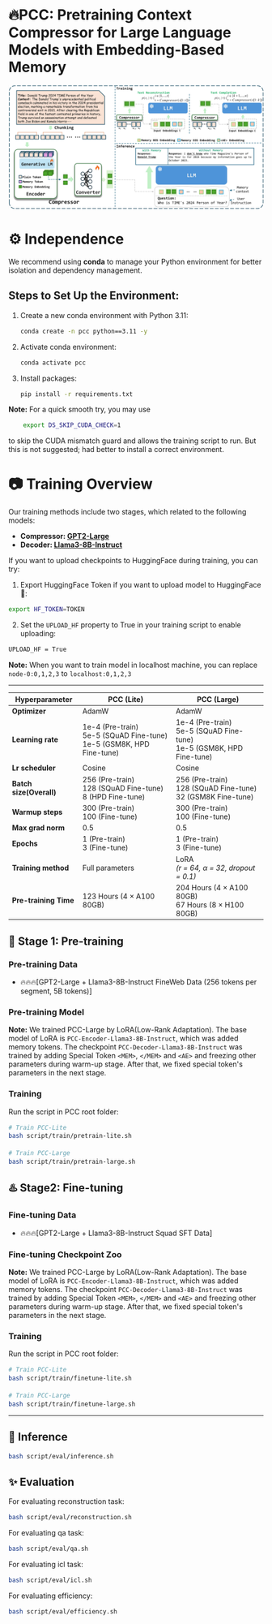 # 🔥**PCC**: **P**retraining **C**ontext **C**ompressor for Large Language Models with Embedding-Based Memory

![Image](assert/overview.png)

# ⚙ **Independence**

We recommend using **conda** to manage your Python environment for better isolation and dependency management.

## **Steps to Set Up the Environment:**

1. Create a new conda environment with Python 3.11:

   ```bash
   conda create -n pcc python==3.11 -y
   ```
2. Activate conda environment:

    ```bash
    conda activate pcc
    ```
3. Install packages:

    ```bash
    pip install -r requirements.txt
    ```
**Note:** For a quick smooth try, you may use   
```bash 
    export DS_SKIP_CUDA_CHECK=1
```
to skip the CUDA mismatch guard and allows the training script to run. But this is not suggested; had better to install a correct environment.

# 📷 **Training Overview**
Our training methods include two stages, which related to the following models:

- **Compressor: [GPT2-Large](openai-community/gpt2-large)**
- **Decoder: [Llama3-8B-Instruct](meta-llama/Meta-Llama-3-8B-Instruct)**


If you want to upload checkpoints to HuggingFace during training, you can try:
1. Export HuggingFace Token if you want to upload model to HuggingFace🤗:
```bash
export HF_TOKEN=TOKEN
```
2. Set the `UPLOAD_HF` property to True in your training script to enable uploading:
```bash
UPLOAD_HF = True
```
**Note:** When you want to train model in localhost machine, you can replace `node-0:0,1,2,3` to `localhost:0,1,2,3`

---



| **Hyperparameter**      | **PCC (Lite)**                                        | **PCC (Large)**                                           |
|-------------------------|-------------------------------------------------------|-----------------------------------------------------------|
| **Optimizer**           | AdamW                                                 | AdamW                                                     |
| **Learning rate**       | 1e-4 (Pre-train) <br> 5e-5 (SQuAD Fine-tune) <br> 1e-5 (GSM8K, HPD Fine-tune) | 1e-4 (Pre-train) <br> 5e-5 (SQuAD Fine-tune) <br> 1e-5 (GSM8K, HPD Fine-tune) |
| **Lr scheduler**        | Cosine                                                | Cosine                                                    |
| **Batch size(Overall)** | 256 (Pre-train) <br> 128 (SQuAD Fine-tune) <br> 8 (HPD Fine-tune) | 256 (Pre-train) <br> 128 (SQuAD Fine-tune) <br> 32 (GSM8K Fine-tune) |
| **Warmup steps**        | 300 (Pre-train) <br> 100 (Fine-tune)                  | 300 (Pre-train) <br> 100 (Fine-tune)                      |
| **Max grad norm**       | 0.5                                                   | 0.5                                                       |
| **Epochs**              | 1 (Pre-train) <br> 3 (Fine-tune)                      | 1 (Pre-train) <br> 3 (Fine-tune)                          |
| **Training method**     | Full parameters                                       | LoRA <br> *(r = 64, α = 32, dropout = 0.1)*               |
| **Pre-training Time**   | 123 Hours (4 × A100 80GB)                             | 204 Hours (4 × A100 80GB) <br> 67 Hours (8 × H100 80GB)   |


## 🎢 **Stage 1: Pre-training**


### Pre-training Data

- 🔥🔥🔥[GPT2-Large + Llama3-8B-Instruct FineWeb Data (256 tokens per segment, 5B tokens)]


### Pre-training Model


**Note:** We trained PCC-Large by LoRA(Low-Rank Adaptation). The base model of LoRA is ``PCC-Encoder-Llama3-8B-Instruct``, which was added memory tokens. The checkpoint ``PCC-Decoder-Llama3-8B-Instruct`` was trained by adding Special Token `<MEM>`, `</MEM>` and `<AE>` and freezing other parameters during warm-up stage. After that, we fixed special token's parameters in the next stage. 

### **Training**
Run the script in PCC root folder:
```bash
# Train PCC-Lite
bash script/train/pretrain-lite.sh

# Train PCC-Large
bash script/train/pretrain-large.sh
```


## ♨️ **Stage2: Fine-tuning**

### Fine-tuning Data

- 🔥🔥🔥[GPT2-Large + Llama3-8B-Instruct Squad SFT Data]

### Fine-tuning Checkpoint Zoo


**Note:** We trained PCC-Large by LoRA(Low-Rank Adaptation). The base model of LoRA is ``PCC-Encoder-Llama3-8B-Instruct``, which was added memory tokens. The checkpoint ``PCC-Decoder-Llama3-8B-Instruct`` was trained by adding Special Token `<MEM>`, `</MEM>` and `<AE>` and freezing other parameters during warm-up stage. After that, we fixed special token's parameters in the next stage. 


### **Training**
Run the script in PCC root folder:
```bash
# Train PCC-Lite
bash script/train/finetune-lite.sh

# Train PCC-Large
bash script/train/finetune-large.sh
```

--- 




## 🚀 **Inference**

```bash
bash script/eval/inference.sh
```

## ✨ **Evaluation**

For evaluating reconstruction task:
```bash
bash script/eval/reconstruction.sh
```

For evaluating qa task:
```bash
bash script/eval/qa.sh
```

For evaluating icl task:
```bash
bash script/eval/icl.sh
```

For evaluating efficiency:
```bash
bash script/eval/efficiency.sh
```
